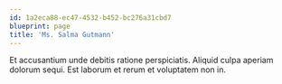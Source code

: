 ```yaml
---
id: 1a2eca88-ec47-4532-b452-bc276a31cbd7
blueprint: page
title: 'Ms. Salma Gutmann'
---
```

Et accusantium unde debitis ratione perspiciatis. Aliquid culpa aperiam dolorum sequi. Est laborum et rerum et voluptatem non in.